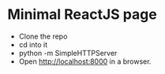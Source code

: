 # Minimal ReactJS page

* Clone the repo
* cd into it
* python -m SimpleHTTPServer
* Open [http://localhost:8000](http://localhost:8000) in a browser.